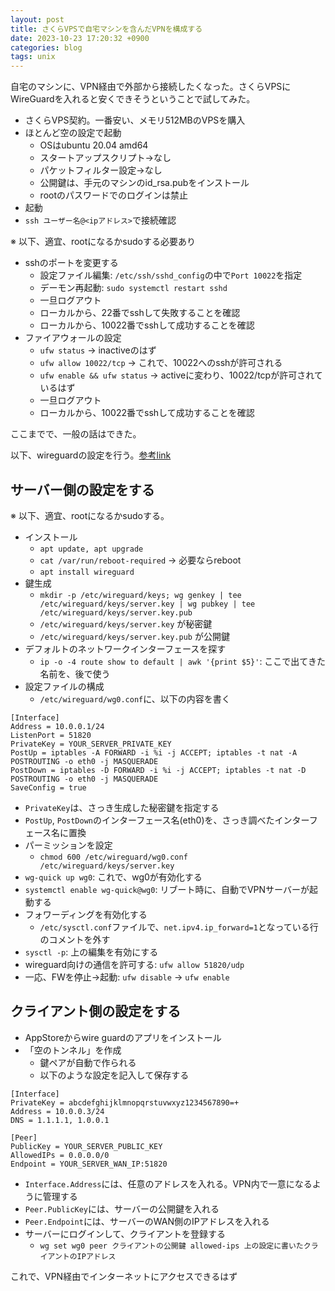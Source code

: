 ```yaml
---
layout: post
title: さくらVPSで自宅マシンを含んだVPNを構成する
date: 2023-10-23 17:20:32 +0900
categories: blog
tags: unix
---
```


自宅のマシンに、VPN経由で外部から接続したくなった。さくらVPSにWireGuardを入れると安くできそうということで試してみた。

- さくらVPS契約。一番安い、メモリ512MBのVPSを購入
- ほとんど空の設定で起動
  - OSはubuntu 20.04 amd64
  - スタートアップスクリプト→なし
  - パケットフィルター設定→なし
  - 公開鍵は、手元のマシンのid\_rsa.pubをインストール
  - rootのパスワードでのログインは禁止
- 起動
- `ssh ユーザー名@<ipアドレス>`で接続確認

※ 以下、適宜、rootになるかsudoする必要あり

- sshのポートを変更する
  - 設定ファイル編集: `/etc/ssh/sshd_config`の中で`Port 10022`を指定
  - デーモン再起動: `sudo systemctl restart sshd`
  - 一旦ログアウト
  - ローカルから、22番でsshして失敗することを確認
  - ローカルから、10022番でsshして成功することを確認
- ファイアウォールの設定
  - `ufw status` → inactiveのはず
  - `ufw allow 10022/tcp` → これで、10022へのsshが許可される
  - `ufw enable && ufw status` → activeに変わり、10022/tcpが許可されているはず
  - 一旦ログアウト
  - ローカルから、10022番でsshして成功することを確認

ここまでで、一般の話はできた。

以下、wireguardの設定を行う。[参考link](https://serversideup.net/how-to-set-up-wireguard-vpn-server-on-ubuntu-20-04/)

## サーバー側の設定をする

※ 以下、適宜、rootになるかsudoする。

- インストール
  - `apt update, apt upgrade`
  - `cat /var/run/reboot-required` → 必要ならreboot
  - `apt install wireguard`
- 鍵生成
  - `mkdir -p /etc/wireguard/keys; wg genkey | tee /etc/wireguard/keys/server.key | wg pubkey | tee /etc/wireguard/keys/server.key.pub`
  - `/etc/wireguard/keys/server.key` が秘密鍵
  - `/etc/wireguard/keys/server.key.pub` が公開鍵
- デフォルトのネットワークインターフェースを探す
  - `ip -o -4 route show to default | awk '{print $5}'`: ここで出てきた名前を、後で使う
- 設定ファイルの構成
  - `/etc/wireguard/wg0.conf`に、以下の内容を書く

```
[Interface]
Address = 10.0.0.1/24
ListenPort = 51820
PrivateKey = YOUR_SERVER_PRIVATE_KEY
PostUp = iptables -A FORWARD -i %i -j ACCEPT; iptables -t nat -A POSTROUTING -o eth0 -j MASQUERADE
PostDown = iptables -D FORWARD -i %i -j ACCEPT; iptables -t nat -D POSTROUTING -o eth0 -j MASQUERADE
SaveConfig = true
```

- `PrivateKey`は、さっき生成した秘密鍵を指定する
- `PostUp`, `PostDown`のインターフェース名(eth0)を、さっき調べたインターフェース名に置換
- パーミッションを設定
  - `chmod 600 /etc/wireguard/wg0.conf /etc/wireguard/keys/server.key`
- `wg-quick up wg0`: これで、wg0が有効化する
- `systemctl enable wg-quick@wg0`: リブート時に、自動でVPNサーバーが起動する
- フォワーディングを有効化する
  - `/etc/sysctl.conf`ファイルで、`net.ipv4.ip_forward=1`となっている行のコメントを外す
- `sysctl -p`: 上の編集を有効にする
- wireguard向けの通信を許可する: `ufw allow 51820/udp`
- 一応、FWを停止→起動: `ufw disable` → `ufw enable`

## クライアント側の設定をする

- AppStoreからwire guardのアプリをインストール
- 「空のトンネル」を作成
  - 鍵ペアが自動で作られる
  - 以下のような設定を記入して保存する

```
[Interface]
PrivateKey = abcdefghijklmnopqrstuvwxyz1234567890=+
Address = 10.0.0.3/24
DNS = 1.1.1.1, 1.0.0.1

[Peer]
PublicKey = YOUR_SERVER_PUBLIC_KEY
AllowedIPs = 0.0.0.0/0
Endpoint = YOUR_SERVER_WAN_IP:51820
```

- `Interface.Address`には、任意のアドレスを入れる。VPN内で一意になるように管理する
- `Peer.PublicKey`には、サーバーの公開鍵を入れる
- `Peer.Endpoint`には、サーバーのWAN側のIPアドレスを入れる
- サーバーにログインして、クライアントを登録する
  - `wg set wg0 peer クライアントの公開鍵 allowed-ips 上の設定に書いたクライアントのIPアドレス`

これで、VPN経由でインターネットにアクセスできるはず
